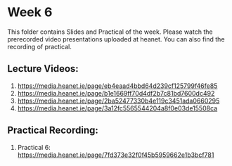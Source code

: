 # Week 6

This folder contains Slides and Practical of the week. Please watch the prerecorded video presentations uploaded at heanet. You can also find the recording of practical. 

Lecture Videos:
---------------
1. https://media.heanet.ie/page/eb4eaad4bbd64d239cf125799f46fe85
2. https://media.heanet.ie/page/b1e1669ff70d4df2b7c81bd7600dc492 
3. https://media.heanet.ie/page/2ba52477330b4e119c3451ada0660295
4. https://media.heanet.ie/page/3a12fc5565544204a8f0e03de15508ca

Practical Recording:
-------------------
1. Practical 6: https://media.heanet.ie/page/7fd373e32f0f45b5959662e1b3bcf781
